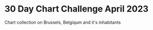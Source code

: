 # 30 Day Chart Challenge April 2023 

Chart collection on Brussels, Belgiqum and it's inhabitants 


